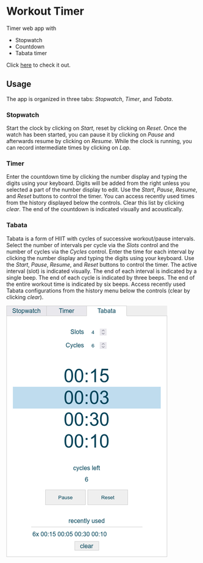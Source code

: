 # Workout Timer

Timer web app with

- Stopwatch
- Countdown
- Tabata timer

Click [here](https://swbg.github.io/JStimer/) to check it out.

## Usage

The app is organized in three tabs: _Stopwatch_, _Timer_, and _Tabata_.

### Stopwatch

Start the clock by clicking on _Start_, reset by clicking on _Reset_. Once the watch has been started, you can pause it by clicking on _Pause_ and afterwards resume by clicking on _Resume_. While the clock is running, you can record intermediate times by clicking on _Lap_.

### Timer

Enter the countdown time by clicking the number display and typing the digits using your keyboard. Digits will be added from the right unless you selected a part of the number display to edit. Use the _Start_, _Pause_, _Resume_, and _Reset_ buttons to control the timer. You can access recently used times from the history displayed below the controls. Clear this list by clicking _clear_. The end of the countdown is indicated visually and acoustically.

### Tabata

Tabata is a form of HIIT with cycles of successive workout/pause intervals. Select the number of intervals per cycle via the _Slots_ control and the number of cycles via the _Cycles_ control. Enter the time for each interval by clicking the number display and typing the digits using your keyboard. Use the _Start_, _Pause_, _Resume_, and _Reset_ buttons to control the timer. The active interval (slot) is indicated visually. The end of each interval is indicated by a single beep. The end of each cycle is indicated by three beeps. The end of the entire workout time is indicated by six beeps. Access recently used Tabata configurations from the history menu below the controls (clear by clicking _clear_).

<img src="images/tabata.jpg" width="422" alt="Tabata controls">
